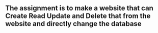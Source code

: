 ## The assignment is to make a website that can Create Read Update and Delete that from the website and directly change the database
